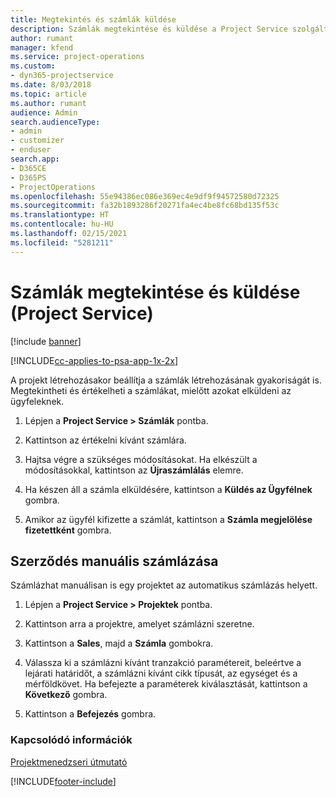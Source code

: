 ```yaml
---
title: Megtekintés és számlák küldése
description: Számlák megtekintése és küldése a Project Service szolgáltatásban
author: rumant
manager: kfend
ms.service: project-operations
ms.custom:
- dyn365-projectservice
ms.date: 8/03/2018
ms.topic: article
ms.author: rumant
audience: Admin
search.audienceType:
- admin
- customizer
- enduser
search.app:
- D365CE
- D365PS
- ProjectOperations
ms.openlocfilehash: 55e94386ec086e369ec4e9df9f94572580d72325
ms.sourcegitcommit: fa32b1893286f20271fa4ec4be8fc68bd135f53c
ms.translationtype: HT
ms.contentlocale: hu-HU
ms.lasthandoff: 02/15/2021
ms.locfileid: "5281211"
---
```

# <a name="view-and-send-invoices-project-service"></a>Számlák megtekintése és küldése (Project Service)

[!include [banner](../includes/psa-now-project-operations.md)]

[!INCLUDE[cc-applies-to-psa-app-1x-2x](../includes/cc-applies-to-psa-app-1x-2x.md)]

A projekt létrehozásakor beállítja a számlák létrehozásának gyakoriságát is. Megtekintheti és értékelheti a számlákat, mielőtt azokat elküldeni az ügyfeleknek.  
  
1.  Lépjen a **Project Service > Számlák** pontba.  
  
2.  Kattintson az értékelni kívánt számlára.  
  
3.  Hajtsa végre a szükséges módosításokat. Ha elkészült a módosításokkal, kattintson az **Újraszámlálás** elemre.  
  
4.  Ha készen áll a számla elküldésére, kattintson a **Küldés az Ügyfélnek** gombra.  
  
5.  Amikor az ügyfél kifizette a számlát, kattintson a **Számla megjelölése fizetettként** gombra.  
  
## <a name="manually-invoice-a-contract"></a>Szerződés manuális számlázása  
 Számlázhat manuálisan is egy projektet az automatikus számlázás helyett.  
  
1.  Lépjen a **Project Service > Projektek** pontba.  
  
2.  Kattintson arra a projektre, amelyet számlázni szeretne.  
  
3.  Kattintson a **Sales**, majd a **Számla** gombokra.  
  
4.  Válassza ki a számlázni kívánt tranzakció paramétereit, beleértve a lejárati határidőt, a számlázni kívánt cikk típusát, az egységet és a mérföldkövet. Ha befejezte a paraméterek kiválasztását, kattintson a **Következő** gombra.  
  
5.  Kattintson a **Befejezés** gombra.  
  
### <a name="see-also"></a>Kapcsolódó információk  
 [Projektmenedzseri útmutató](../psa/project-manager-guide.md)


[!INCLUDE[footer-include](../includes/footer-banner.md)]